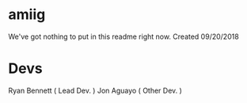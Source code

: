 # amiig
We've got nothing to put in this readme right now.
Created 09/20/2018

# Devs
Ryan Bennett ( Lead Dev. )
Jon Aguayo ( Other Dev. )
